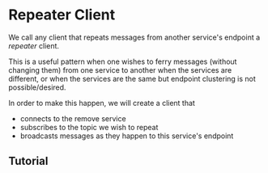 # Repeater Client

We call any client that repeats messages from another service's endpoint a
_repeater_ client.

This is a useful pattern when one wishes to ferry messages (without changing
them) from one service to another when the services are different, or when
the services are the same but endpoint clustering is not possible/desired.

In order to make this happen, we will create a client that

- connects to the remove service
- subscribes to the topic we wish to repeat
- broadcasts messages as they happen to this service's endpoint

## Tutorial
